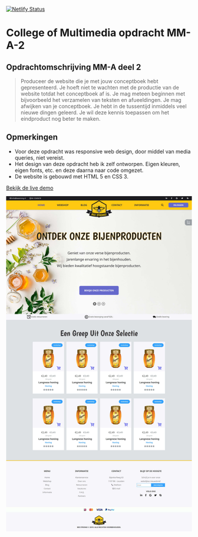 [![Netlify Status](https://api.netlify.com/api/v1/badges/648a7b21-6ddc-45b9-90f6-72614e274991/deploy-status)](https://app.netlify.com/sites/cmm-web-design-module-1-mm-a-2/deploys)
# College of Multimedia opdracht MM-A-2

## Opdrachtomschrijving MM-A deel 2

> Produceer de website die je met jouw conceptboek hebt gepresenteerd. Je hoeft niet te wachten met de productie van de website totdat het conceptboek af is. Je mag meteen beginnen met bijvoorbeeld het verzamelen van teksten en afueeldingen. Je mag afwijken van je conceptboek. Je hebt in de tussentijd inmiddels veel nieuwe dingen geleerd. Je wil deze kennis toepassen om het eindproduct nog beter te maken.

## Opmerkingen
* Voor deze opdracht was responsive web design, door middel van media queries, niet vereist.
* Het design van deze opdracht heb ik zelf ontworpen. Eigen kleuren, eigen fonts, etc. en deze daarna naar code omgezet.
* De website is gebouwd met HTML 5 en CSS 3.

[Bekijk de live demo](https://cmm-web-design-module-1-mm-a-2.netlify.app)

![Prototype Bee Strong! Webshop](./assets/Bee-Strong-Bijenproducten-webshop-voor-krachtsporters.jpg)


